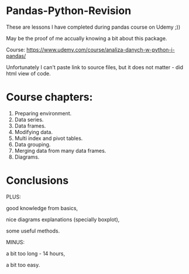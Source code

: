 # Pandas-Python-Revision
These are lessons I have completed during pandas course on Udemy ;))

May be the proof of me accually knowing a bit about this package.

Course: https://www.udemy.com/course/analiza-danych-w-python-i-pandas/

Unfortunately I can't paste link to source files, but it does not matter - did html view of code.
# Course chapters:
1. Preparing environment.
2. Data series.
3. Data frames.
4. Modifying data.
5. Multi index and pivot tables.
6. Data grouping.
7. Merging data from many data frames.
8. Diagrams.
# Conclusions
PLUS:

good knowledge from basics,

nice diagrams explanations (specially boxplot),

some useful methods.

MINUS:

a bit too long - 14 hours,

a bit too easy.
